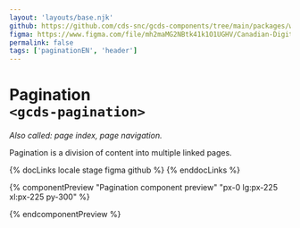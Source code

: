 ```yaml
---
layout: 'layouts/base.njk'
github: https://github.com/cds-snc/gcds-components/tree/main/packages/web/src/components/gcds-pagination
figma: https://www.figma.com/file/mh2maMG2NBtk41k1O1UGHV/Canadian-Digital-Service%E2%80%A8---GC-Design-System?type=design&node-id=1431-4617&mode=design&t=Z9AVq2wKmGmXJc7j-0
permalink: false
tags: ['paginationEN', 'header']
---
```


# Pagination <br>`<gcds-pagination>`

_Also called: page index, page navigation._

Pagination is a division of content into multiple linked pages.

{% docLinks locale stage figma github %}
{% enddocLinks %}

{% componentPreview "Pagination component preview" "px-0 lg:px-225 xl:px-225 py-300" %}
<gcds-pagination label="Simple pagination example" display="simple" previous-href="#" next-href="#" previous-label="Title of page" next-label="3 of 3">
</gcds-pagination>

<gcds-pagination label="List pagination example" display="list" total-pages="15" current-page="9">
</gcds-pagination>
{% endcomponentPreview %}

